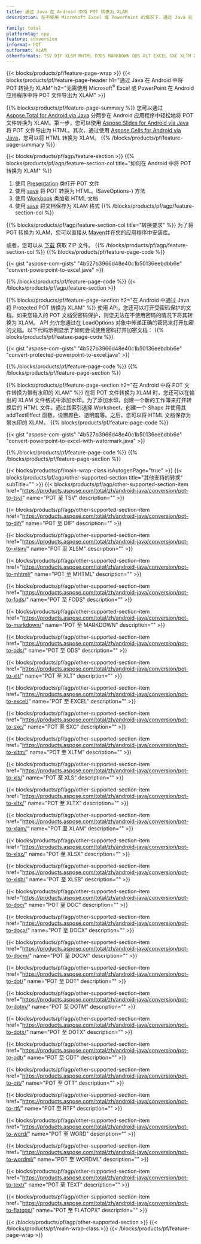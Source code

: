 ```yaml
---
title: 通过 Java 在 Android 中将 POT 转换为 XLAM
description: 在不使用 Microsoft Excel 或 PowerPoint 的情况下，通过 Java 在 Android 中将 POT 转换为 XLAM

family: total
platformtag: cpp
feature: conversion
informat: POT
outformat: XLAM
otherformats: TSV DIF XLSM MHTML FODS MARKDOWN ODS XLT EXCEL SXC XLTM XLS XLTX CSV XLSX XLSB DOC DOCX DOCM DOT DOTM DOTX ODT OTT RTF WORD WORDML TEXT FLATOPX
---
```

{{< blocks/products/pf/feature-page-wrap >}}
{{< blocks/products/pf/feature-page-header h1="通过 Java 在 Android 中将 POT 转换为 XLAM" h2="无需使用 Microsoft<sup>&reg;</sup> Excel 或 PowerPoint 在 Android 应用程序中将 POT 文件导出为 XLAM" >}}

{{% blocks/products/pf/feature-page-summary %}}
您可以通过 [Aspose.Total for Android via Java](https://products.aspose.com/total/android-java/) 分两步在 Android 应用程序中轻松地将 POT 文件转换为 XLAM。第一步，您可以使用 [Aspose.Slides for Android via Java](https://products.aspose.com/slides/android-java/) 将 POT 文件导出为 HTML。其次，通过使用 [Aspose.Cells for Android via Java](https://products.aspose.com/cells/android-java/)，您可以将 HTML 转换为 XLAM。 
{{% /blocks/products/pf/feature-page-summary  %}}

{{< blocks/products/pf/agp/feature-section >}}
{{% blocks/products/pf/agp/feature-section-col title="如何在 Android 中将 POT 转换为 XLAM" %}}
1. 使用 [Presentation](https://reference.aspose.com/slides/java/com.aspose.slides/Presentation) 类打开 POT 文件
2. 使用 [save](https://reference.aspose.com/slides/java/com.aspose.slides/Presentation#save-java.lang.String-int-com.aspose.slides) 将 POT 转换为 HTML。ISaveOptions-) 方法
3. 使用 [Workbook](https://reference.aspose.com/cells/java/com.aspose.cells/Workbook) 类加载 HTML 文档
4. 使用 [save](https://reference.aspose.com/cells/java/com.aspose.cells/) 将文档保存为 XLAM 格式
{{% /blocks/products/pf/agp/feature-section-col %}}

{{% blocks/products/pf/agp/feature-section-col title="转换要求" %}}
为了将 POT 转换为 XLAM，您可以直接从 [Maven](https://repository.aspose.com/webapp/#/artifacts/browse/tree/General/repo/com/aspose/aspose-total)并在您的应用程序中安装库。

或者，您可以从 [下载](https://downloads.aspose.com/total/androidjava) 获取 ZIP 文件。
{{% /blocks/products/pf/agp/feature-section-col %}}
{{% blocks/products/pf/feature-page-code %}}

{{< gist "aspose-com-gists" "4b527b3966d48e40c1b50136eebdbb6e" "convert-powerpoint-to-excel.java" >}}



{{% /blocks/products/pf/feature-page-code %}}
{{< /blocks/products/pf/agp/feature-section >}}

{{% blocks/products/pf/feature-page-section  h2="在 Android 中通过 Java 将 Protected POT 转换为 XLAM" %}}
使用 API，您还可以打开受密码保护的文档。如果您输入的 POT 文档受密码保护，则您无法在不使用密码的情况下将其转换为 XLAM。 API 允许您通过在 LoadOptions 对象中传递正确的密码来打开加密的文档。以下代码示例显示了如何尝试使用密码打开加密文档：
{{% blocks/products/pf/feature-page-code %}}

{{< gist "aspose-com-gists" "4b527b3966d48e40c1b50136eebdbb6e" "convert-protected-powerpoint-to-excel.java" >}}

{{% /blocks/products/pf/feature-page-code  %}}
{{% /blocks/products/pf/feature-page-section %}}

{{% blocks/products/pf/feature-page-section  h2="在 Android 中将 POT 文件转换为带有水印的 XLAM" %}}
在将 POT 文件转换为 XLAM 时，您还可以在输出的 XLAM 文件格式中添加水印。为了添加水印，创建一个新的工作簿来打开转换后的 HTML 文件。通过其索引选择 Worksheet，创建一个 Shape 并使用其 addTextEffect 函数，设置颜色、透明度等。之后，您可以将 HTML 文档保存为带水印的 XLAM。
{{% blocks/products/pf/feature-page-code %}}

{{< gist "aspose-com-gists" "4b527b3966d48e40c1b50136eebdbb6e" "convert-powerpoint-to-excel-with-watermark.java" >}}

{{% /blocks/products/pf/feature-page-code  %}}
{{% /blocks/products/pf/feature-page-section %}}

{{< blocks/products/pf/main-wrap-class isAutogenPage="true" >}}
{{< blocks/products/pf/agp/other-supported-section title="其他支持的转换" subTitle="" >}}
{{< blocks/products/pf/agp/other-supported-section-item href="https://products.aspose.com/total/zh/android-java/conversion/pot-to-tsv/" name="POT 至 TSV" description="" >}}

{{< blocks/products/pf/agp/other-supported-section-item href="https://products.aspose.com/total/zh/android-java/conversion/pot-to-dif/" name="POT 至 DIF" description="" >}}

{{< blocks/products/pf/agp/other-supported-section-item href="https://products.aspose.com/total/zh/android-java/conversion/pot-to-xlsm/" name="POT 至 XLSM" description="" >}}

{{< blocks/products/pf/agp/other-supported-section-item href="https://products.aspose.com/total/zh/android-java/conversion/pot-to-mhtml/" name="POT 至 MHTML" description="" >}}

{{< blocks/products/pf/agp/other-supported-section-item href="https://products.aspose.com/total/zh/android-java/conversion/pot-to-fods/" name="POT 至 FODS" description="" >}}

{{< blocks/products/pf/agp/other-supported-section-item href="https://products.aspose.com/total/zh/android-java/conversion/pot-to-markdown/" name="POT 至 MARKDOWN" description="" >}}

{{< blocks/products/pf/agp/other-supported-section-item href="https://products.aspose.com/total/zh/android-java/conversion/pot-to-ods/" name="POT 至 ODS" description="" >}}

{{< blocks/products/pf/agp/other-supported-section-item href="https://products.aspose.com/total/zh/android-java/conversion/pot-to-xlt/" name="POT 至 XLT" description="" >}}

{{< blocks/products/pf/agp/other-supported-section-item href="https://products.aspose.com/total/zh/android-java/conversion/pot-to-excel/" name="POT 至 EXCEL" description="" >}}

{{< blocks/products/pf/agp/other-supported-section-item href="https://products.aspose.com/total/zh/android-java/conversion/pot-to-sxc/" name="POT 至 SXC" description="" >}}

{{< blocks/products/pf/agp/other-supported-section-item href="https://products.aspose.com/total/zh/android-java/conversion/pot-to-xltm/" name="POT 至 XLTM" description="" >}}

{{< blocks/products/pf/agp/other-supported-section-item href="https://products.aspose.com/total/zh/android-java/conversion/pot-to-xls/" name="POT 至 XLS" description="" >}}

{{< blocks/products/pf/agp/other-supported-section-item href="https://products.aspose.com/total/zh/android-java/conversion/pot-to-xltx/" name="POT 至 XLTX" description="" >}}

{{< blocks/products/pf/agp/other-supported-section-item href="https://products.aspose.com/total/zh/android-java/conversion/pot-to-xlam/" name="POT 至 XLAM" description="" >}}

{{< blocks/products/pf/agp/other-supported-section-item href="https://products.aspose.com/total/zh/android-java/conversion/pot-to-xlsx/" name="POT 至 XLSX" description="" >}}

{{< blocks/products/pf/agp/other-supported-section-item href="https://products.aspose.com/total/zh/android-java/conversion/pot-to-xlsb/" name="POT 至 XLSB" description="" >}}

{{< blocks/products/pf/agp/other-supported-section-item href="https://products.aspose.com/total/zh/android-java/conversion/pot-to-doc/" name="POT 至 DOC" description="" >}}

{{< blocks/products/pf/agp/other-supported-section-item href="https://products.aspose.com/total/zh/android-java/conversion/pot-to-docx/" name="POT 至 DOCX" description="" >}}

{{< blocks/products/pf/agp/other-supported-section-item href="https://products.aspose.com/total/zh/android-java/conversion/pot-to-docm/" name="POT 至 DOCM" description="" >}}

{{< blocks/products/pf/agp/other-supported-section-item href="https://products.aspose.com/total/zh/android-java/conversion/pot-to-dot/" name="POT 至 DOT" description="" >}}

{{< blocks/products/pf/agp/other-supported-section-item href="https://products.aspose.com/total/zh/android-java/conversion/pot-to-dotm/" name="POT 至 DOTM" description="" >}}

{{< blocks/products/pf/agp/other-supported-section-item href="https://products.aspose.com/total/zh/android-java/conversion/pot-to-dotx/" name="POT 至 DOTX" description="" >}}

{{< blocks/products/pf/agp/other-supported-section-item href="https://products.aspose.com/total/zh/android-java/conversion/pot-to-odt/" name="POT 至 ODT" description="" >}}

{{< blocks/products/pf/agp/other-supported-section-item href="https://products.aspose.com/total/zh/android-java/conversion/pot-to-ott/" name="POT 至 OTT" description="" >}}

{{< blocks/products/pf/agp/other-supported-section-item href="https://products.aspose.com/total/zh/android-java/conversion/pot-to-rtf/" name="POT 至 RTF" description="" >}}

{{< blocks/products/pf/agp/other-supported-section-item href="https://products.aspose.com/total/zh/android-java/conversion/pot-to-word/" name="POT 至 WORD" description="" >}}

{{< blocks/products/pf/agp/other-supported-section-item href="https://products.aspose.com/total/zh/android-java/conversion/pot-to-wordml/" name="POT 至 WORDML" description="" >}}

{{< blocks/products/pf/agp/other-supported-section-item href="https://products.aspose.com/total/zh/android-java/conversion/pot-to-text/" name="POT 至 TEXT" description="" >}}

{{< blocks/products/pf/agp/other-supported-section-item href="https://products.aspose.com/total/zh/android-java/conversion/pot-to-flatopx/" name="POT 至 FLATOPX" description="" >}}


{{< /blocks/products/pf/agp/other-supported-section >}}
{{< /blocks/products/pf/main-wrap-class >}}
{{< /blocks/products/pf/feature-page-wrap >}}